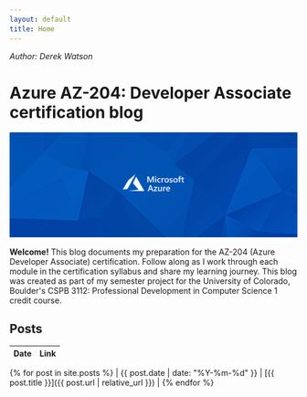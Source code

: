 ```yaml
---
layout: default
title: Home
---
```


*Author: Derek Watson*
<br/>

# Azure AZ-204: Developer Associate certification blog

![Azure Developer Associate Cover](assets/images/hompage.png)

**Welcome!** This blog documents my preparation for the AZ-204 (Azure Developer Associate) certification. Follow along as I work through each module in the certification syllabus and share my learning journey. This blog was created as part of my semester project for the University of Colorado, Boulder's CSPB 3112: Professional Development in Computer Science 1 credit course.

## Posts

| Date        | Link                                                         |
|-------------|---------------------------------------------------------------| 
{% for post in site.posts %}
| {{ post.date | date: "%Y-%m-%d" }} | [{{ post.title }}]({{ post.url | relative_url }}) |
{% endfor %}
